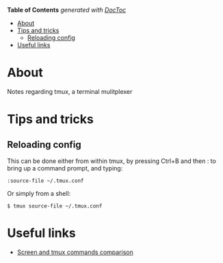 <!-- START doctoc generated TOC please keep comment here to allow auto update -->
<!-- DON'T EDIT THIS SECTION, INSTEAD RE-RUN doctoc TO UPDATE -->
**Table of Contents**  *generated with [DocToc](https://github.com/thlorenz/doctoc)*

- [About](#about)
- [Tips and tricks](#tips-and-tricks)
  - [Reloading config](#reloading-config)
- [Useful links](#useful-links)

<!-- END doctoc generated TOC please keep comment here to allow auto update -->

# About

Notes regarding tmux, a terminal mulitplexer

# Tips and tricks

## Reloading config

This can be done either from within tmux, by pressing Ctrl+B and then : to bring up a command prompt, and typing:

```
:source-file ~/.tmux.conf
```

Or simply from a shell:

```
$ tmux source-file ~/.tmux.conf
```

# Useful links

* [Screen and tmux commands comparison](http://hyperpolyglot.org/multiplexers)
